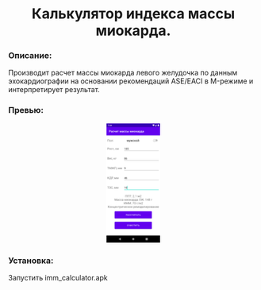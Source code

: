 <h1 align="center">Калькулятор индекса массы миокарда.</h1>

### Описание:
Производит расчет массы миокарда левого желудочка по данным эхокардиографии на основании рекомендаций ASE/EACI в M-режиме и интерпретирует результат.
### Превью:
<p align="center">
<img src="https://github.com/Usmith37/IMM_calculator/blob/master/preview.png" width="108" height="240">
</p>

### Установка:
Запустить imm_calculator.apk
